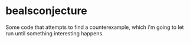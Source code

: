 # bealsconjecture
Some code that attempts to find a counterexample, which i'm going to let run until something interesting happens. 
